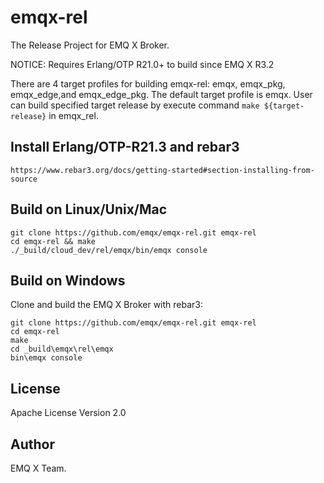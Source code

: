 emqx-rel
========

The Release Project for EMQ X Broker.

NOTICE: Requires Erlang/OTP R21.0+ to build since EMQ X R3.2

There are 4 target profiles for building emqx-rel: emqx, emqx_pkg, emqx_edge,and emqx_edge_pkg. The default target profile is emqx. User can build specified target release by execute command `make ${target-release}` in emqx_rel.

Install Erlang/OTP-R21.3 and rebar3
-----------------------------------

```
https://www.rebar3.org/docs/getting-started#section-installing-from-source
```

Build on Linux/Unix/Mac
-----------------------

```
git clone https://github.com/emqx/emqx-rel.git emqx-rel
cd emqx-rel && make
./_build/cloud_dev/rel/emqx/bin/emqx console
```

Build on Windows
---------------

Clone and build the EMQ X Broker with rebar3:

```
git clone https://github.com/emqx/emqx-rel.git emqx-rel
cd emqx-rel
make
cd _build\emqx\rel\emqx
bin\emqx console
```

License
-------

Apache License Version 2.0

Author
------

EMQ X Team.

